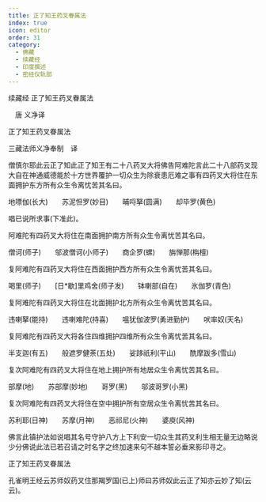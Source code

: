 ```yaml
---
title: 正了知王药叉眷属法
index: true
icon: editor
order: 31
category:
  - 佛藏
  - 续藏经
  - 印度撰述
  - 密经仪轨部
---
```


续藏经   正了知王药叉眷属法  

　唐 义净译  

正了知王药叉眷属法  

三藏法师义净奉制　译  

僧慎尔耶此云正了知此正了知王有二十八药叉大将佛告阿难陀言此二十八部药叉现大自在神通威德能於十方世界覆护一切众生为除衰患厄难之事有四药叉大将住在东面拥护东方所有众生令离忧苦其名曰。  

地嘌伽(长大)　　苏泥怛罗(妙目)　　晡哷拏(圆满)　　却毕罗(黄色)  

唱已说所求事(下准此)。  

阿难陀有四药叉大将住在南面拥护南方所有众生令离忧苦其名曰。  

僧诃(师子)　　邬波僧诃(小师子)　　商企罗(螺)　　旃惮那(栴檀)  

复阿难陀有四药叉大将住在西面拥护西方所有众生令离忧苦其名曰。  

喝里(师子)　　[日*歇]里鸡舍(师子发)　　钵喇部(自在)　　氷伽罗(青色)  

复阿难陀有四药叉大将住在北面拥护北方所有众生令离忧苦其名曰。  

违喇拏(能持)　　违喇难陀(持喜)　　嗢犹伽波罗(勇进勤护)　　吠率奴(天名)  

复阿难陀有四药叉大将各住四维拥护四维所有众生令离忧苦其名曰。  

半支迦(有五)　　般遮罗健荼(五处)　　娑跢祇利(平山)　　酰摩跋多(雪山)  

复次阿难陀有四药叉大将住在地上拥护所有地居众生令离忧苦其名曰。  

部摩(地)　　苏部摩(妙地)　　哥罗(黑)　　邬波哥罗(小黑)  

复次阿难陀有四药叉大将住在空中拥护所有空居众生令离忧苦其名曰。  

苏利耶(日神)　　苏摩(月神)　　恶祁尼(火神)　　婆庾(风神)  

佛言此镇护法如说唱其名号守护八方上下利安一切众生其药叉利生相无量无边略说少分佛说此法已若召请之时名字之终加速来句不越本誓必垂来影印寻之。  

正了知王药叉眷属法  

孔雀明王经云苏师奴药叉住那羯罗国(已上)师曰苏师奴此云正了知亦云妙了知(云云)。  
